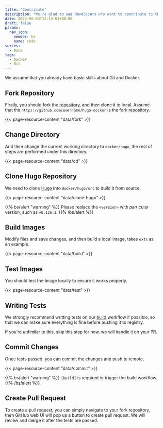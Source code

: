 ```yaml
---
title: "Contribute"
description: "We're glad to see developers who want to contribute to this project, in this section, you'll learn how to build and test images on local environment, and then commit changes to our repository."
date: 2024-06-03T12:19:01+08:00
draft: false
params:
  nav_icon:
    vendor: bs
    name: code
series:
  - Docs
tags:
  - Docker
  - Git
---
```


We assume that you already have basic skills about Git and Docker.

## Fork Repository

Firstly, you should fork the [repository](https://github.com/hugomods/docker), and then clone it to local. Assume that the `https://github.com/username/hugo-docker` is the fork repository.

{{< page-resource-content "data/fork" >}}

## Change Directory

And then change the current working directory to `docker/hugo`, the rest of steps are performed under this directory.

{{< page-resource-content "data/cd" >}}

## Clone Hugo Repository

We need to clone [Hugo](https://github.com/gohugoio/hugo) into `docker/hugo/src` to build it from source.

{{< page-resource-content "data/clone-hugo" >}}

{{% bs/alert "warning" %}}
Please replace the `<version>` with particular version, such as `v0.126.1`.
{{% /bs/alert %}}

## Build Images

Modify files and save changes, and then build a local image, takes `exts` as an example.

{{< page-resource-content "data/build" >}}

## Test Images

You should test the image locally to ensure it works properly.

{{< page-resource-content "data/test" >}}

## Writing Tests

We strongly recommend writting tests on our [build](https://github.com/hugomods/docker/blob/main/.github/workflows/build.yml) workflow if possible, so that we can make sure everything is fine before pushing it to registry.

If you're unfimilar to this, skip this step for now, we will handle it on your PR.

## Commit Changes

Once tests passed, you can commit the changes and push to remote.

{{< page-resource-content "data/commit" >}}

{{% bs/alert "warning" %}}
`[build]` is required to trigger the build workflow.
{{% /bs/alert %}}

## Create Pull Request

To create a pull request, you can simply navigate to your fork repository, then GitHub web UI will pop up a button to create pull request.
We will review and merge it after the tests are passed.
